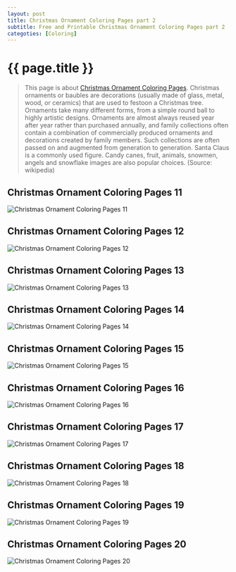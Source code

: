 ```yaml
---
layout: post
title: Christmas Ornament Coloring Pages part 2
subtitle: Free and Printable Christmas Ornament Coloring Pages part 2
categoties: [Coloring]
---
```

{{ page.title }}
================
> This page is about [Christmas Ornament Coloring Pages](https://hoanghabelle.github.io/). Christmas ornaments or baubles are decorations (usually made of glass, metal, wood, or ceramics) that are used to festoon a Christmas tree. Ornaments take many different forms, from a simple round ball to highly artistic designs. Ornaments are almost always reused year after year rather than purchased annually, and family collections often contain a combination of commercially produced ornaments and decorations created by family members. Such collections are often passed on and augmented from generation to generation. Santa Claus is a commonly used figure. Candy canes, fruit, animals, snowmen, angels and snowflake images are also popular choices. (Source: wikipedia)

## Christmas Ornament Coloring Pages 11
![Christmas Ornament Coloring Pages 11](https://hoanghabelle.github.io/img/Christmas-Ornament-Coloring-Pages%20(11).jpg "Christmas Ornament Coloring Pages 11")

## Christmas Ornament Coloring Pages 12
![Christmas Ornament Coloring Pages 12](https://hoanghabelle.github.io/img/Christmas-Ornament-Coloring-Pages%20(12).jpg "Christmas Ornament Coloring Pages 12")

## Christmas Ornament Coloring Pages 13
![Christmas Ornament Coloring Pages 13](https://hoanghabelle.github.io/img/Christmas-Ornament-Coloring-Pages%20(13).jpg "Christmas Ornament Coloring Pages 13")

## Christmas Ornament Coloring Pages 14
![Christmas Ornament Coloring Pages 14](https://hoanghabelle.github.io/img/Christmas-Ornament-Coloring-Pages%20(14).jpg "Christmas Ornament Coloring Pages 14")

<script async src="//pagead2.googlesyndication.com/pagead/js/adsbygoogle.js"></script><ins class="adsbygoogle" style="display:block" data-ad-format="fluid" data-ad-layout-key="-8i+1w-dq+e9+ft" data-ad-client="ca-pub-6753140515841889" data-ad-slot="6190446671"></ins> <script> (adsbygoogle = window.adsbygoogle || []).push({}); </script>

## Christmas Ornament Coloring Pages 15
![Christmas Ornament Coloring Pages 15](https://hoanghabelle.github.io/img/Christmas-Ornament-Coloring-Pages%20(15).jpg "Christmas Ornament Coloring Pages 15")

## Christmas Ornament Coloring Pages 16
![Christmas Ornament Coloring Pages 16](https://hoanghabelle.github.io/img/Christmas-Ornament-Coloring-Pages%20(16).jpg "Christmas Ornament Coloring Pages 16")

## Christmas Ornament Coloring Pages 17
![Christmas Ornament Coloring Pages 17](https://hoanghabelle.github.io/img/Christmas-Ornament-Coloring-Pages%20(17).jpg "Christmas Ornament Coloring Pages 17")

## Christmas Ornament Coloring Pages 18
![Christmas Ornament Coloring Pages 18](https://hoanghabelle.github.io/img/Christmas-Ornament-Coloring-Pages%20(18).jpg "Christmas Ornament Coloring Pages 18")

<script async src="//pagead2.googlesyndication.com/pagead/js/adsbygoogle.js"></script><ins class="adsbygoogle" style="display:block" data-ad-format="fluid" data-ad-layout-key="-8i+1w-dq+e9+ft" data-ad-client="ca-pub-6753140515841889" data-ad-slot="6190446671"></ins> <script> (adsbygoogle = window.adsbygoogle || []).push({}); </script>

## Christmas Ornament Coloring Pages 19
![Christmas Ornament Coloring Pages 19](https://hoanghabelle.github.io/img/Christmas-Ornament-Coloring-Pages%20(19).jpg "Christmas Ornament Coloring Pages 19")

## Christmas Ornament Coloring Pages 20
![Christmas Ornament Coloring Pages 20](https://hoanghabelle.github.io/img/Christmas-Ornament-Coloring-Pages%20(20).jpg "Christmas Ornament Coloring Pages 20")

